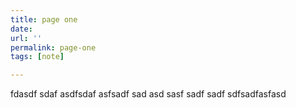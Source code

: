 ```yaml
---
title: page one
date: 
url: ''
permalink: page-one
tags: [note]

---
```

fdasdf sdaf asdfsdaf asfsadf sad asd sasf sadf sadf sdfsadfasfasd
